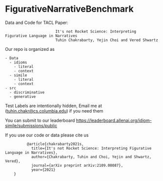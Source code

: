 # FigurativeNarrativeBenchmark


Data and Code for TACL Paper:

                           It's not Rocket Science: Interpreting Figurative Language in Narratives
                           Tuhin Chakrabarty, Yejin Choi and Vered Shwartz
          

Our repo is organized as

    - Data
      - idioms
        - literal
        - context
      - simile
        - literal
        - context
    - src
      - discriminative
      - generative
          
Test Labels are intentionally hidden, Email me at (tuhin.chakr@cs.columbia.edu) if you need them

You can submit to our leaderboard https://leaderboard.allenai.org/idiom-simile/submissions/public


If you use our code or data please cite us

              @article{chakrabarty2021s,
                title={It's not Rocket Science: Interpreting Figurative Language in Narratives},
                author={Chakrabarty, Tuhin and Choi, Yejin and Shwartz, Vered},
                journal={arXiv preprint arXiv:2109.00087},
                year={2021}
        }

